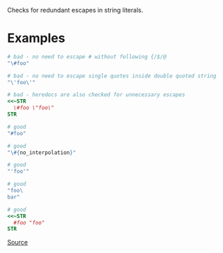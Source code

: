 
Checks for redundant escapes in string literals.

# Examples

```ruby
# bad - no need to escape # without following {/$/@
"\#foo"

# bad - no need to escape single quotes inside double quoted string
"\'foo\'"

# bad - heredocs are also checked for unnecessary escapes
<<~STR
  \#foo \"foo\"
STR

# good
"#foo"

# good
"\#{no_interpolation}"

# good
"'foo'"

# good
"foo\
bar"

# good
<<~STR
  #foo "foo"
STR
```

[Source](http://www.rubydoc.info/gems/rubocop/RuboCop/Cop/Style/RedundantStringEscape)